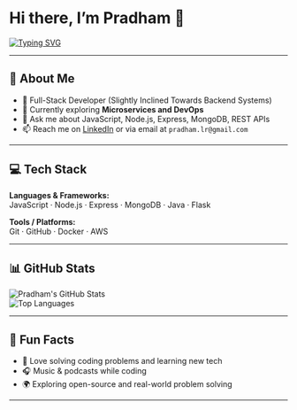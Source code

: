 # Hi there, I’m **Pradham** 👋  

[![Typing SVG](https://readme-typing-svg.demolab.com?font=Fira+Code&weight=600&size=22&pause=1000&color=36BCF7&width=435&lines=Full-Stack+Developer;JavaScript+%7C+Node.js+%7C+MongoDB;Lifelong+Learner+%F0%9F%8E%93;Open+Source+Enthusiast+%F0%9F%9A%80)](https://git.io/typing-svg)

---

## 🔭 About Me  

- 🎯 Full-Stack Developer (Slightly Inclined Towards Backend Systems)  
- 🌱 Currently exploring **Microservices and DevOps**  
- 💬 Ask me about JavaScript, Node.js, Express, MongoDB, REST APIs  
- 📫 Reach me on [LinkedIn](www.linkedin.com/in/pradham-l-raj-280335281) or via email at `pradham.lr@gmail.com`

---

## 💻 Tech Stack  

**Languages & Frameworks:**  
JavaScript · Node.js · Express · MongoDB · Java · Flask  

**Tools / Platforms:**  
Git · GitHub · Docker · AWS

---

## 📊 GitHub Stats  

![Pradham's GitHub Stats](https://github-readme-stats.vercel.app/api?username=Pradhamlr&show_icons=true&theme=tokyonight&count_private=true)  
![Top Languages](https://github-readme-stats.vercel.app/api/top-langs/?username=Pradhamlr&layout=compact&theme=tokyonight)  

---

## 🎯 Fun Facts  

- 🧠 Love solving coding problems and learning new tech  
- 🎧 Music & podcasts while coding  
- 🌍 Exploring open-source and real-world problem solving  

---

<!-- Proudly made using GitHub Readme Stats & inspired by Anurag Hazra’s templates -->


<!--
**Pradhamlr/Pradhamlr** is a ✨ _special_ ✨ repository because its `README.md` (this file) appears on your GitHub profile.

Here are some ideas to get you started:

- 🔭 I’m currently working on ...
- 🌱 I’m currently learning ...
- 👯 I’m looking to collaborate on ...
- 🤔 I’m looking for help with ...
- 💬 Ask me about ...
- 📫 How to reach me: ...
- 😄 Pronouns: ...
- ⚡ Fun fact: ...
-->
